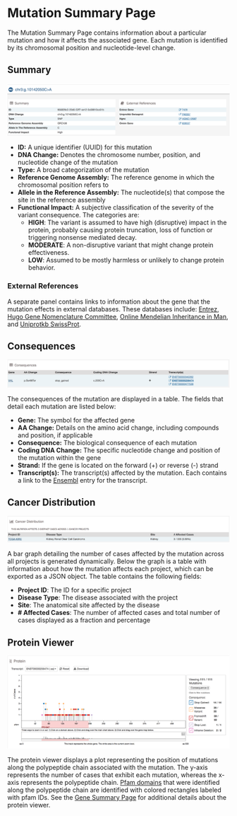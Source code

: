 # Mutation Summary Page

The Mutation Summary Page contains information about a particular mutation and how it affects the associated gene. Each mutation is identified by its chromosomal position and nucleotide-level change.

## Summary

[![Mutation Summary](images/GDC-Mutation-Summary.png)](images/GDC-Mutation-Summary.png "Click to see the full image.")

- __ID:__ A unique identifier (UUID) for this mutation
- __DNA Change:__ Denotes the chromosome number, position, and nucleotide change of the mutation
- __Type:__ A broad categorization of the mutation
- __Reference Genome Assembly:__ The reference genome in which the chromosomal position refers to
- __Allele in the Reference Assembly:__ The nucleotide(s) that compose the site in the reference assembly
- __Functional Impact:__ A subjective classification of the severity of the variant consequence. The categories are:
  - __HIGH__: The variant is assumed to have high (disruptive) impact in the protein, probably causing protein truncation, loss of function or triggering nonsense mediated decay.
  - __MODERATE__: A non-disruptive variant that might change protein effectiveness.
  - __LOW__: Assumed to be mostly harmless or unlikely to change protein behavior.

### External References

A separate panel contains links to information about the gene that the mutation effects in external databases. These databases include: [Entrez](https://www.ncbi.nlm.nih.gov/gquery/), [Hugo Gene Nomenclature Committee](http://www.genenames.org/), [Online Mendelian Inheritance in Man](https://www.omim.org/), and [Uniprotkb SwissProt](http://www.uniprot.org/).

## Consequences

[![Mutation Consequences](images/GDC-Mutation-Consequences.png)](images/GDC-Mutation-Consequences.png "Click to see the full image.")

The consequences of the mutation are displayed in a table. The fields that detail each mutation are listed below:

* __Gene:__ The symbol for the affected gene
* __AA Change:__ Details on the amino acid change, including compounds and position, if applicable
* __Consequence:__ The biological consequence of each mutation
* __Coding DNA Change:__ The specific nucleotide change and position of the mutation within the gene
* __Strand:__ If the gene is located on the forward (+) or reverse (-) strand
* __Transcript(s):__ The transcript(s) affected by the mutation. Each contains a link to the [Ensembl](https://www.ensembl.org) entry for the transcript.     

## Cancer Distribution

[![Mutation Distribution](images/GDC-Mutation-CancerDist.png)](images/GDC-Mutation-CancerDist.png "Click to see the full image.")

A bar graph detailing the number of cases affected by the mutation across all projects is generated dynamically.  Below the graph is a table with information about how the mutation affects each project, which can be exported as a JSON object. The table contains the following fields:

* __Project ID__: The ID for a specific project
* __Disease Type__: The disease associated with the project
* __Site__: The anatomical site affected by the disease
* __# Affected Cases__: The number of affected cases and total number of cases displayed as a fraction and percentage

## Protein Viewer

[![Mutation Protein Graph](images/GDC-Mutation-ProteinGraph.png)](images/GDC-Mutation-ProteinGraph.png "Click to see the full image.")

The protein viewer displays a plot representing the position of mutations along the polypeptide chain associated with the mutation. The y-axis represents the number of cases that exhibit each mutation, whereas the x-axis represents the polypeptide chain. [Pfam domains](http://pfam.xfam.org/) that were identified along the polypeptide chain are identified with colored rectangles labeled with pfam IDs. See the [Gene Summary Page](GeneEntity.md#Protein-Plot) for additional details about the protein viewer.
